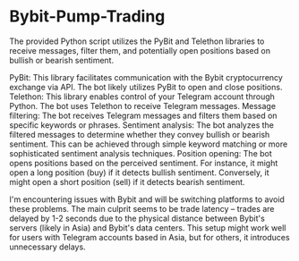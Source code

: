 # Bybit-Pump-Trading
The provided Python script utilizes the PyBit and Telethon libraries to receive messages,  filter them, and potentially open positions based on bullish or bearish sentiment.


PyBit: This library facilitates communication with the Bybit cryptocurrency exchange via API. The bot likely utilizes PyBit to open and close positions.
Telethon: This library enables control of your Telegram account through Python. The bot uses Telethon to receive Telegram messages.
Message filtering: The bot receives Telegram messages and filters them based on specific keywords or phrases.
Sentiment analysis: The bot analyzes the filtered messages to determine whether they convey bullish or bearish sentiment. This can be achieved through simple keyword matching or more sophisticated sentiment analysis techniques.
Position opening: The bot opens positions based on the perceived sentiment. For instance, it might open a long position (buy) if it detects bullish sentiment. Conversely, it might open a short position (sell) if it detects bearish sentiment.

I'm encountering issues with Bybit and will be switching platforms to avoid these problems. The main culprit seems to be trade latency – trades are delayed by 1-2 seconds due to the physical distance between Bybit's servers (likely in Asia) and Bybit's data centers. This setup might work well for users with Telegram accounts based in Asia, but for others, it introduces unnecessary delays.

